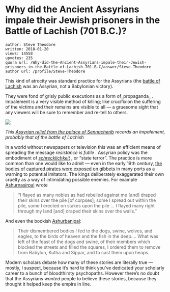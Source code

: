 # Why did the Ancient Assyrians impale their Jewish prisoners in the Battle of Lachish (701 B.C.)?

	author: Steve Theodore
	written: 2018-01-20
	views: 14558
	upvotes: 235
	quora url: /Why-did-the-Ancient-Assyrians-impale-their-Jewish-prisoners-in-the-Battle-of-Lachish-701-B-C/answer/Steve-Theodore
	author url: /profile/Steve-Theodore


This kind of atrocity was standard practice for the Assyrians (the [battle of Lachish](http://www.ancient-origins.net/history-important-events/siege-lachish-history-both-victors-and-defeated-004554) was an Assyrian, not a Babylonian victory).

They were fond of grisly public executions as a form of_propaganda_ . Impalement is a very visible method of killing; like crucifixion the suffering of the victims and their remains are visible to all — a gruesome sight that any viewers will be sure to remember and re-tell to others.

![](https://qph.fs.quoracdn.net/main-qimg-ff521897e60c6a9d2338ee97dd8e7fde-c)

_This_ _[Assyrian relief from the palace of Sennacherib](http://etc.ancient.eu/photos/siege-lachish-reliefs-british-museum/)_ _records an impalement, probably that of the battle of Lachish_ 

In a world without newspapers or television this was an efficient means of spreading the message _resistance is futile_ . Assyrian policy was the embodiment of _[schrecklichkeit](https://en.wikipedia.org/wiki/Schrecklichkeit)_ , or “state terror”. The practice is more common than one would like to admit — even in the early 19th century, [the bodies of captured pirates were exposed on gibbets](https://en.wikipedia.org/wiki/Gibbeting) in many ports as a warning to potential imitators. The kings deliberately exaggerated their own cruelty as a way of intimidating possible enemies. For example [Ashurnasirpal](https://en.wikipedia.org/wiki/Ashurnasirpal_II) wrote

> “I flayed as many nobles as had rebelled against me [and] draped their skins over the pile [of corpses]; some I spread out within the pile, some I erected on stakes upon the pile ... I flayed many right through my land [and] draped their skins over the walls.”

And even the bookish [Ashurbanipal](https://www.quora.com/Who-was-the-first-archaeologist):

> Their dismembered bodies I fed to the dogs, swine, wolves, and eagles, to the birds of heaven and the fish in the deep…. What was left of the feast of the dogs and swine, of their members which blocked the streets and filled the squares, I ordered them to remove from Babylon, Kutha and Sippar, and to cast them upon heaps.

Modern scholars debate how many of these stories are literally true — mostly, I suspect, because it’s hard to think you’ve dedicated your scholarly career to a bunch of bloodthirsty psychopaths. However there’s no doubt that the Assyrians _wanted_  people to believe these stories, because they thought it helped keep the empire in line.

